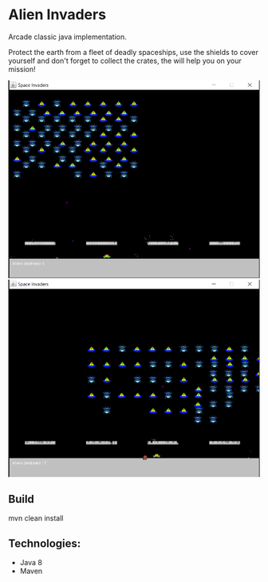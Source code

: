# Alien Invaders

Arcade classic java implementation.

Protect the earth from a fleet of deadly spaceships,
use the shields to cover yourself and don't forget to collect the crates,
the will help you on your mission!

![alt text](https://github.com/szymonstuszek/alien-invaders/blob/master/src/main/resources/screens/alien3.PNG)
![alt text](https://github.com/szymonstuszek/alien-invaders/blob/master/src/main/resources/screens/alien2.PNG)


## Build
mvn clean install

## Technologies:
 - Java 8
 - Maven
